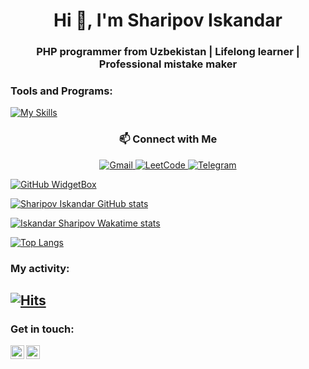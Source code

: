 <h1 align="center">Hi 👋, I'm Sharipov Iskandar</h1>
<h3 align="center">PHP programmer from Uzbekistan | Lifelong learner | Professional mistake maker</h3>


### Tools and Programs:
[![My Skills](https://skillicons.dev/icons?i=php,python,c,mysql,linux,bash,git,github,html,css,bootstrap,vscode,postman)](https://github.com/SharipovIskandar)

<h3 align="center">📫 Connect with Me</h3>
<p align="center">
    <a href="mailto:sharipoviskandar031@gmail.com">
        <img src="https://img.shields.io/badge/Gmail-D14836?style=for-the-badge&logo=gmail&logoColor=white" alt="Gmail">
    </a>
    <a href="[https://leetcode.com/u/WertherYTGEO/](https://leetcode.com/u/SharipovIskandar/)">
        <img src="https://img.shields.io/badge/LeetCode-FFA116?style=for-the-badge&logo=leetCode&logoColor=black" alt="LeetCode">
    </a>
    <a href="https://t.me/IskandarSharipov">
        <img src="https://img.shields.io/badge/Telegram-26A5E4?style=for-the-badge&logo=telegram&logoColor=white" alt="Telegram" />
    </a>
</p>

[![GitHub WidgetBox](https://github-widgetbox.vercel.app/api/profile?username=SharipovIskandar&data=followers,repositories,stars,commits&theme=dark)](https://github.com/SharipovIskandar)


[![Sharipov Iskandar GitHub stats](https://github-readme-stats.vercel.app/api?username=SharipovIskandar&count_private=true&show_icons=true&theme=react)](#)

[![Iskandar Sharipov Wakatime stats](https://github-readme-stats.vercel.app/api/wakatime?username=IskandarSharipov&layout=compact&theme=react)](https://wakatime.com/@IskandarSharipov)

[![Top Langs](https://github-readme-stats.vercel.app/api/top-langs/?username=SharipovIskandar&layout=compact&theme=react&langs_count=20)](#)
### My activity:
[![Hits](https://hits.sh/github.com/AminovJamshid.svg)](https://hits.sh/github.com/AminovJamshid/)
---


### Get in touch:

[<img align="left" alt="telegram | Telegram" width="22px" src="https://cdn.jsdelivr.net/npm/simple-icons@3.13.0/icons/telegram.svg" />](https://t.me/I8kandar)
[<img align="left" alt="gmail | Gmail" width="22px" src="https://cdn.jsdelivr.net/npm/simple-icons@3.13.0/icons/gmail.svg" />](mailto:koklok444@gmail.com)
